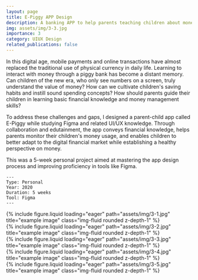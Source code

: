 ```yaml
---
layout: page
title: E-Piggy APP Design
description: A banking APP to help parents teaching children about money and finance
img: assets/img/3-3.jpg
importance: 3
category: UIUX Design
related_publications: false
---
```


In this digital age, mobile payments and online transactions have almost replaced the traditional use of physical currency in daily life. Learning to interact with money through a piggy bank has become a distant memory. Can children of the new era, who only see numbers on a screen, truly understand the value of money? How can we cultivate children's saving habits and instill sound spending concepts? How should parents guide their children in learning basic financial knowledge and money management skills?

To address these challenges and gaps, I designed a parent-child app called E-Piggy while studying Figma and related UI/UX knowledge. Through collaboration and edutainment, the app conveys financial knowledge, helps parents monitor their children's money usage, and enables children to better adapt to the digital financial market while establishing a healthy perspective on money.

This was a 5-week personal project aimed at mastering the app design process and improving proficiency in tools like Figma.

    ---
    Type: Personal
    Year: 2020
    Duration: 5 weeks
    Tool: Figma
    ---


<div class="row">
    <div class="col-sm mt-3 mt-md-0">
        {% include figure.liquid loading="eager" path="assets/img/3-1.jpg" title="example image" class="img-fluid rounded z-depth-1" %}
    </div>
</div>
<div class="row">
    <div class="col-sm mt-3 mt-md-0">
        {% include figure.liquid loading="eager" path="assets/img/3-2.jpg" title="example image" class="img-fluid rounded z-depth-1" %}
    </div>
</div>
<div class="row">
    <div class="col-sm mt-3 mt-md-0">
        {% include figure.liquid loading="eager" path="assets/img/3-3.jpg" title="example image" class="img-fluid rounded z-depth-1" %}
    </div>
</div>
<div class="row">
    <div class="col-sm mt-3 mt-md-0">
        {% include figure.liquid loading="eager" path="assets/img/3-4.jpg" title="example image" class="img-fluid rounded z-depth-1" %}
    </div>
</div>
<div class="row">
    <div class="col-sm mt-3 mt-md-0">
        {% include figure.liquid loading="eager" path="assets/img/3-5.jpg" title="example image" class="img-fluid rounded z-depth-1" %}
    </div>
</div>